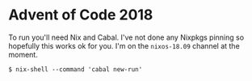 # Advent of Code 2018

To run you'll need Nix and Cabal. I've not done any Nixpkgs pinning so hopefully this works ok for you. I'm on the `nixos-18.09` channel at the moment.

```
$ nix-shell --command 'cabal new-run'
```
